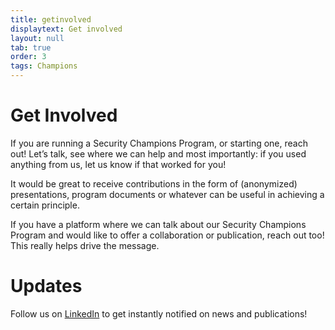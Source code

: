 ```yaml
---
title: getinvolved
displaytext: Get involved
layout: null
tab: true
order: 3
tags: Champions
---
```


# Get Involved
If you are running a Security Champions Program, or starting one, reach out! Let’s talk, see where we can help and most importantly: if you used anything from us, let us know if that worked for you!

It would be great to receive contributions in the form of (anonymized) presentations, program documents or whatever can be useful in achieving a certain principle.

If you have a platform where we can talk about our Security Champions Program and would like to offer a collaboration or publication, reach out too! This really helps drive the message.

# Updates
Follow us on [LinkedIn](https://www.linkedin.com/company/owasp-security-champions-guide/) to get instantly notified on news and publications!
